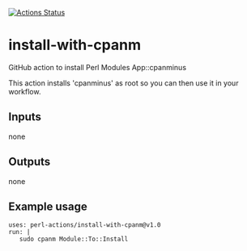 [![Actions Status](https://github.com/perl-actions/install-with-cpanm/workflows/check/badge.svg)](https://github.com/perl-actions/install-with-cpanm/actions)

# install-with-cpanm

GitHub action to install Perl Modules App::cpanminus

This action installs 'cpanminus' as root so you can then use it in your workflow.

## Inputs

none

## Outputs

none

## Example usage

```
uses: perl-actions/install-with-cpanm@v1.0
run: |
   sudo cpanm Module::To::Install
```
